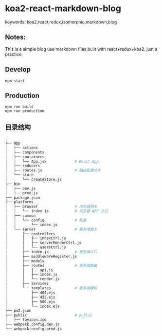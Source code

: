 # **koa2-react-markdown-blog**

keywords: koa2,react,redux,isomorphic,markdown,blog

## Notes:

This is a simple blog use markdown files,built with react+redux+koa2. just a practice


## Develop

```
npm start
```

## Production

```
npm run build
npm run production
```

## 目录结构

```bash
.
├── app
│   ├── actions
│   ├── components
│   ├── containers
│   │   └── App.jsx             # React App
│   ├── reducers
│   ├── routes.js               # 路由配置文件
│   └── store
│       └── createStore.js
├── bin
│   ├── dev.js
│   └── prod.js
├── package.json
├── platforms
│   ├── browser                 # 浏览器相关
│   │   └── index.js            # 浏览器 APP 入口
│   ├── common
│   │   └── config              # 配置
│   │       └── index.js
│   └── server                  # 服务端相关
│       ├── controllers
│       │   ├── indexCtrl.js
│       │   ├── serverRenderCtrl.js
│       │   └── usersCtrl.js
│       ├── index.js            # 服务端入口
│       ├── middlewareRegister.js
│       ├── models
│       ├── routes              # 服务端路由
│       │   ├── api.js
│       │   ├── index.js
│       │   └── render.js
│       ├── services
│       └── templates           # 服务端模板
│           ├── 404.ejs
│           ├── 422.ejs
│           ├── 500.ejs
│           └── index.ejs
├── pm2.json
├── public                      # public
│   ├── favicon.ico
├── webpack.config.dev.js
└── webpack.config.prod.js
```   